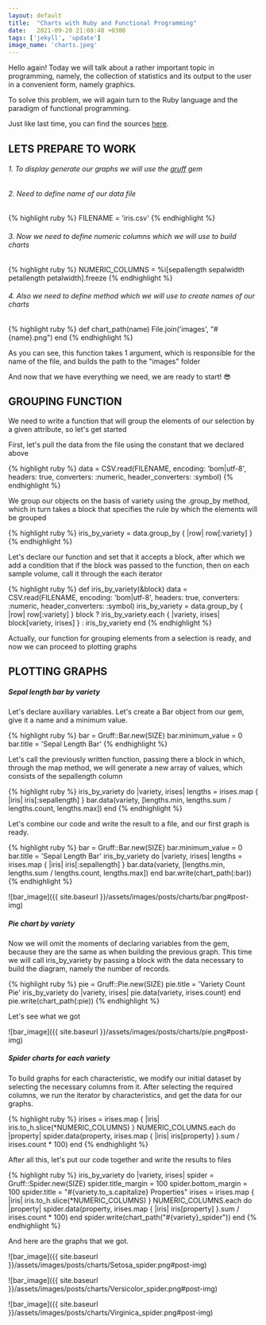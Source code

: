 ```yaml
---
layout: default
title:  "Charts with Ruby and Functional Programming"
date:   2021-09-20 21:08:48 +0300
tags: ['jekyll', 'update']
image_name: 'charts.jpeg'
---
```

Hello again! Today we will talk about a rather important topic in programming, namely, the collection of statistics
and its output to the user in a convenient form, namely graphics.

To solve this problem, we will again turn to the Ruby language and the paradigm of functional programming.

Just like last time, you can find the sources [here](https://github.com/Ar2emis/rubyfp-learning/tree/master/chart).

## LETS PREPARE TO WORK

###### 1. To display generate our graphs we will use the [gruff](https://github.com/topfunky/gruff) gem
###### 2. Need to define name of our data file

{% highlight ruby %}
  FILENAME = 'iris.csv'
{% endhighlight %}

###### 3. Now we need to define numeric columns which we will use to build charts

{% highlight ruby %}
  NUMERIC_COLUMNS = %i[sepallength sepalwidth petallength petalwidth].freeze
{% endhighlight %}

###### 4. Also we need to define method which we will use to create names of our charts

{% highlight ruby %}
  def chart_path(name)
    File.join('images', "#{name}.png")
  end
{% endhighlight %}

As you can see, this function takes 1 argument, which is responsible for the name of the file, and builds the path
to the "images" folder

And now that we have everything we need, we are ready to start! 😎

## GROUPING FUNCTION

We need to write a function that will group the elements of our selection by a given attribute, so let's get started

First, let's pull the data from the file using the constant that we declared above

{% highlight ruby %}
  data = CSV.read(FILENAME, encoding: 'bom|utf-8', headers: true, converters: :numeric,
                            header_converters: :symbol)
{% endhighlight %}

We group our objects on the basis of variety using the .group_by method, which in turn takes a block that specifies
the rule by which the elements will be grouped

{% highlight ruby %}
  iris_by_variety = data.group_by { |row| row[:variety] }
{% endhighlight %}

Let's declare our function and set that it accepts a block, after which we add a condition that if the block
was passed to the function, then on each sample volume, call it through the each iterator

{% highlight ruby %}
  def iris_by_variety(&block)
    data = CSV.read(FILENAME, encoding: 'bom|utf-8', headers: true, converters: :numeric,
                              header_converters: :symbol)
    iris_by_variety = data.group_by { |row| row[:variety] }
    block ? iris_by_variety.each { |variety, irises| block[variety, irises] } : iris_by_variety
  end
{% endhighlight %}

Actually, our function for grouping elements from a selection is ready, and now we can proceed to plotting graphs

## PLOTTING GRAPHS

##### Sepal length bar by variety

Let's declare auxiliary variables. Let's create a Bar object from our gem, give it a name and a minimum value.

{% highlight ruby %}
  bar = Gruff::Bar.new(SIZE)
  bar.minimum_value = 0
  bar.title = 'Sepal Length Bar'
{% endhighlight %}

Let's call the previously written function, passing there a block in which, through the map method, we will
generate a new array of values, which consists of the sepallength column

{% highlight ruby %}
  iris_by_variety do |variety, irises|
    lengths = irises.map { |iris| iris[:sepallength] }
    bar.data(variety, [lengths.min, lengths.sum / lengths.count, lengths.max])
  end
{% endhighlight %}

Let's combine our code and write the result to a file, and our first graph is ready.

{% highlight ruby %}
  bar = Gruff::Bar.new(SIZE)
  bar.minimum_value = 0
  bar.title = 'Sepal Length Bar'
  iris_by_variety do |variety, irises|
    lengths = irises.map { |iris| iris[:sepallength] }
    bar.data(variety, [lengths.min, lengths.sum / lengths.count, lengths.max])
  end
  bar.write(chart_path(:bar))
{% endhighlight %}

![bar_image]({{ site.baseurl }}/assets/images/posts/charts/bar.png#post-img)

##### Pie chart by variety

Now we will omit the moments of declaring variables from the gem, because they are the same as when building
the previous graph. This time we will call iris_by_variety by passing a block with the data necessary to build the
diagram, namely the number of records.

{% highlight ruby %}
  pie = Gruff::Pie.new(SIZE)
  pie.title = 'Variety Count Pie'
  iris_by_variety do |variety, irises|
    pie.data(variety, irises.count)
  end
  pie.write(chart_path(:pie))
{% endhighlight %}

Let's see what we got

![bar_image]({{ site.baseurl }}/assets/images/posts/charts/pie.png#post-img)

##### Spider charts for each variety

To build graphs for each characteristic, we modify our initial dataset by selecting the necessary columns from it.
After selecting the required columns, we run the iterator by characteristics, and get the data for our graphs.

{% highlight ruby %}
  irises = irises.map { |iris| iris.to_h.slice(*NUMERIC_COLUMNS) }
  NUMERIC_COLUMNS.each do |property|
    spider.data(property, irises.map { |iris| iris[property] }.sum / irises.count * 100)
  end
{% endhighlight %}

After all this, let's put our code together and write the results to files

{% highlight ruby %}
  iris_by_variety do |variety, irises|
    spider = Gruff::Spider.new(SIZE)
    spider.title_margin = 100
    spider.bottom_margin = 100
    spider.title = "#{variety.to_s.capitalize} Properties"
    irises = irises.map { |iris| iris.to_h.slice(*NUMERIC_COLUMNS) }
    NUMERIC_COLUMNS.each do |property|
      spider.data(property, irises.map { |iris| iris[property] }.sum / irises.count * 100)
    end
    spider.write(chart_path("#{variety}_spider"))
  end
{% endhighlight %}

And here are the graphs that we got.

![bar_image]({{ site.baseurl }}/assets/images/posts/charts/Setosa_spider.png#post-img)

![bar_image]({{ site.baseurl }}/assets/images/posts/charts/Versicolor_spider.png#post-img)

![bar_image]({{ site.baseurl }}/assets/images/posts/charts/Virginica_spider.png#post-img)
